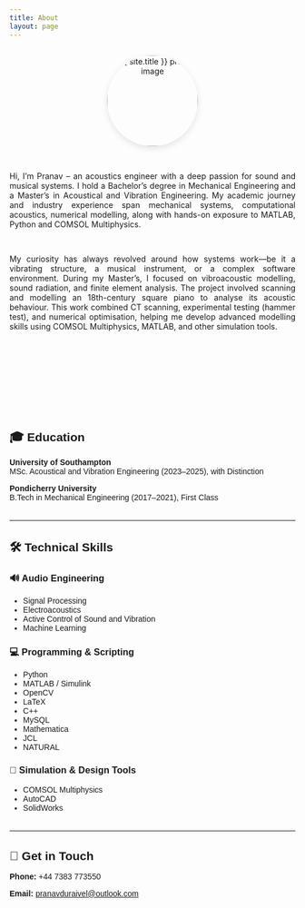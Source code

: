 ```yaml
---
title: About
layout: page
---
```


<div class="about-wrapper" style="display: flex; flex-direction: column; align-items: center; gap: 1rem; text-align: center; max-width: 800px; margin: 0 auto;">

  <img 
    class="profile-about" 
    src="{% if site.external-image %}{{ site.picture }}{% else %}{{ site.url }}/{{ site.picture }}{% endif %}" 
    alt="{{ site.title }} profile image"
    style="width: 160px; height: 160px; object-fit: cover; border-radius: 50%; box-shadow: 0 4px 12px rgba(0,0,0,0.1);" 
    loading="lazy"
  />
  
<p style="text-align: justify;">	Hi, I’m Pranav – an acoustics engineer with a deep passion for sound and musical systems. I hold a Bachelor’s degree in Mechanical Engineering and a Master’s in Acoustical and Vibration Engineering. My academic journey and industry experience span mechanical systems, computational acoustics, numerical modelling, along with hands-on exposure to MATLAB, Python and COMSOL Multiphysics.</p>

<p style="text-align: justify;">My curiosity has always revolved around how systems work—be it a vibrating structure, a musical instrument, or a complex software environment. During my Master’s, I focused on vibroacoustic modelling, sound radiation, and finite element analysis. The project involved scanning and modelling an 18th-century square piano to analyse its acoustic behaviour. This work combined CT scanning, experimental testing (hammer test), and numerical optimisation, helping me develop advanced modelling skills using COMSOL Multiphysics, MATLAB, and other simulation tools.</p>

  <hr style="margin: 2.5rem 0;" />

 <div style="width: 100%; padding: 1rem 2rem; font-family: sans-serif; text-align: left;">

  <h2 style="margin-bottom: 1rem;">🎓 Education</h2>

  <p>
    <strong>University of Southampton</strong><br>
    MSc. Acoustical and Vibration Engineering (2023–2025), with Distinction
  </p>

  <p>
    <strong>Pondicherry University</strong><br>
    B.Tech in Mechanical Engineering (2017–2021), First Class
  </p>

  <hr style="margin: 2rem 0;" />

  <h2 style="margin-bottom: 1rem;">🛠️ Technical Skills</h2>

  <h3>🔊 Audio Engineering</h3>
  <ul>
    <li>Signal Processing</li>
    <li>Electroacoustics</li>
    <li>Active Control of Sound and Vibration</li>
    <li>Machine Learning</li>
  </ul>

  <h3>💻 Programming & Scripting</h3>
  <ul>
    <li>Python</li>
    <li>MATLAB / Simulink</li>
    <li>OpenCV</li>
    <li>LaTeX</li>
    <li>C++</li>
    <li>MySQL</li>
    <li>Mathematica</li>
    <li>JCL</li>
    <li>NATURAL</li>
  </ul>

  <h3>🧰 Simulation & Design Tools</h3>
  <ul>
    <li>COMSOL Multiphysics</li>
    <li>AutoCAD</li>
    <li>SolidWorks</li>
  </ul>

  <hr style="margin: 2rem 0;" />

  <h2 style="margin-bottom: 1rem;">💬 Get in Touch</h2>

  <p><strong>Phone:</strong> +44 7383 773550</p>
  <p><strong>Email:</strong> <a href="mailto:pranavduraivel@outlook.com">pranavduraivel@outlook.com</a></p>

</div>
